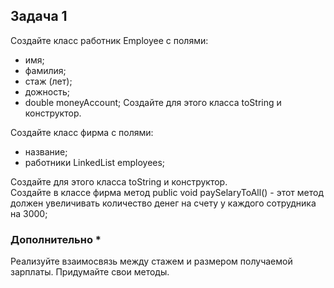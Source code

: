 
## Задача 1

Создайте класс работник Employee с полями:
 - имя;
 - фамилия;
 - стаж (лет);
 - дожность;
 - double moneyAccount;
Создайте для этого класса toString и конструктор. 

Создайте класс фирма с полями:
- название;
- работники LinkedList<Employee> employees;

Создайте для этого класса toString и конструктор.  
Создайте в классе фирма метод public void paySelaryToAll() - этот метод должен увеличивать количество денег на счету у каждого сотрудника на 3000;

### Дополнительно *
Реализуйте взаимосвязь между стажем и размером получаемой зарплаты.
Придумайте свои методы.